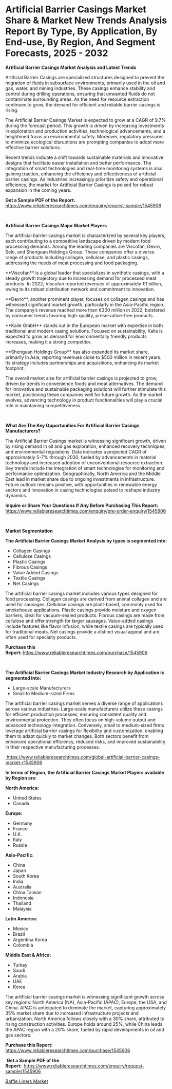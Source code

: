 <p><h1>Artificial Barrier Casings Market Share & Market New Trends Analysis Report By Type, By Application, By End-use, By Region, And Segment Forecasts, 2025 - 2032</h1></p><p><strong>Artificial Barrier Casings Market Analysis and Latest Trends</strong></p>
<p><p>Artificial Barrier Casings are specialized structures designed to prevent the migration of fluids in subsurface environments, primarily used in the oil and gas, water, and mining industries. These casings enhance stability and control during drilling operations, ensuring that unwanted fluids do not contaminate surrounding areas. As the need for resource extraction continues to grow, the demand for efficient and reliable barrier casings is rising.</p><p>The Artificial Barrier Casings Market is expected to grow at a CAGR of 9.7% during the forecast period. This growth is driven by increasing investments in exploration and production activities, technological advancements, and a heightened focus on environmental safety. Moreover, regulatory pressures to minimize ecological disruptions are prompting companies to adopt more effective barrier solutions.</p><p>Recent trends indicate a shift towards sustainable materials and innovative designs that facilitate easier installation and better performance. The integration of smart technologies and real-time monitoring systems is also gaining traction, enhancing the efficiency and effectiveness of artificial barrier casings. As industries increasingly prioritize safety and operational efficiency, the market for Artificial Barrier Casings is poised for robust expansion in the coming years.</p></p>
<p><strong>Get a Sample PDF of the Report:&nbsp;</strong> <a href="https://www.reliableresearchtimes.com/enquiry/request-sample/1545906?utm_campaign=2009&utm_medium=2&utm_source=Github&utm_content=ia&utm_term=08032025&utm_id=artificial-barrier-casings">https://www.reliableresearchtimes.com/enquiry/request-sample/1545906</a></p>
<p>&nbsp;</p>
<p><strong>Artificial Barrier Casings Major Market Players</strong></p>
<p><p>The artificial barrier casings market is characterized by several key players, each contributing to a competitive landscape driven by modern food processing demands. Among the leading companies are Viscofan, Devro, Selo, and Shenguan Holdings Group. These companies offer a diverse range of products including collagen, cellulose, and plastic casings, addressing the needs of meat processing and food packaging.</p><p>**Viscofan** is a global leader that specializes in synthetic casings, with a steady growth trajectory due to increasing demand for processed meat products. In 2022, Viscofan reported revenues of approximately €1 billion, owing to its robust distribution network and commitment to innovation.</p><p>**Devro**, another prominent player, focuses on collagen casings and has witnessed significant market growth, particularly in the Asia-Pacific region. The company’s revenue reached more than €300 million in 2022, bolstered by consumer trends favoring high-quality, preservative-free products.</p><p>**Kalle GmbH** stands out in the European market with expertise in both traditional and modern casing solutions. Focused on sustainability, Kalle is expected to grow as demand for environmentally friendly products increases, making it a strong competitor.</p><p>**Shenguan Holdings Group** has also expanded its market share, primarily in Asia, reporting revenues close to $500 million in recent years. Its strategy includes partnerships and acquisitions, enhancing its market footprint.</p><p>The overall market size for artificial barrier casings is projected to grow, driven by trends in convenience foods and meat alternatives. The demand for innovative and sustainable packaging solutions will further stimulate this market, positioning these companies well for future growth. As the market evolves, advancing technology in product functionalities will play a crucial role in maintaining competitiveness.</p></p>
<p>&nbsp;</p>
<p><strong>What Are The Key Opportunities For Artificial Barrier Casings Manufacturers?</strong></p>
<p><p>The Artificial Barrier Casings market is witnessing significant growth, driven by rising demand in oil and gas exploration, enhanced recovery techniques, and environmental regulations. Data indicates a projected CAGR of approximately 5-7% through 2030, fueled by advancements in material technology and increased adoption of unconventional resource extraction. Key trends include the integration of smart technologies for monitoring and performance optimization. Geographically, North America and the Middle East lead in market share due to ongoing investments in infrastructure. Future outlook remains positive, with opportunities in renewable energy sectors and innovation in casing technologies poised to reshape industry dynamics.</p></p>
<p><strong>Inquire or Share Your Questions If Any Before Purchasing This Report:</strong> <a href="https://www.reliableresearchtimes.com/enquiry/pre-order-enquiry/1545906?utm_campaign=2009&utm_medium=2&utm_source=Github&utm_content=ia&utm_term=08032025&utm_id=artificial-barrier-casings">https://www.reliableresearchtimes.com/enquiry/pre-order-enquiry/1545906</a></p>
<p>&nbsp;</p>
<p><strong>Market Segmentation</strong></p>
<p><strong>The Artificial Barrier Casings Market Analysis by types is segmented into:</strong></p>
<p><ul><li>Collagen Casings</li><li>Cellulose Casings</li><li>Plastic Casings</li><li>Fibrous Casings</li><li>Value Added Casings</li><li>Textile Casings</li><li>Net Casings</li></ul></p>
<p><p>The artificial barrier casings market includes various types designed for food processing. Collagen casings are derived from animal collagen and are used for sausages. Cellulose casings are plant-based, commonly used for smokehouse applications. Plastic casings provide moisture and oxygen barriers, ideal for vacuum-sealed products. Fibrous casings are made from cellulose and offer strength for larger sausages. Value-added casings include features like flavor infusion, while textile casings are typically used for traditional meats. Net casings provide a distinct visual appeal and are often used for specialty products.</p></p>
<p><strong>Purchase this Report:&nbsp;</strong><a href="https://www.reliableresearchtimes.com/purchase/1545906?utm_campaign=2009&utm_medium=2&utm_source=Github&utm_content=ia&utm_term=08032025&utm_id=artificial-barrier-casings">https://www.reliableresearchtimes.com/purchase/1545906</a></p>
<p>&nbsp;</p>
<p><strong>The Artificial Barrier Casings Market Industry Research by Application is segmented into:</strong></p>
<p><ul><li>Large-scale Manufacturers</li><li>Small to Medium-sized Firms</li></ul></p>
<p><p>The artificial barrier casings market serves a diverse range of applications across various industries. Large-scale manufacturers utilize these casings for efficient production processes, ensuring consistent quality and environmental protection. They often focus on high-volume output and advanced technology integration. Conversely, small to medium-sized firms leverage artificial barrier casings for flexibility and customization, enabling them to adapt quickly to market changes. Both sectors benefit from enhanced operational efficiency, reduced risks, and improved sustainability in their respective manufacturing processes.</p></p>
<p><a href="https://www.reliableresearchtimes.com/global-artificial-barrier-casings-market-r1545906?utm_campaign=2009&utm_medium=2&utm_source=Github&utm_content=ia&utm_term=08032025&utm_id=artificial-barrier-casings">&nbsp;https://www.reliableresearchtimes.com/global-artificial-barrier-casings-market-r1545906</a></p>
<p><strong>In terms of Region, the Artificial Barrier Casings Market Players available by Region are:</strong></p>
<p>
    <p> <strong> North America: </strong>
        <ul>
            <li>United States</li>
            <li>Canada</li>
        </ul>
        </p> 
    <p> <strong> Europe: </strong>
        <ul>
            <li>Germany</li>
            <li>France</li>
            <li>U.K.</li>
            <li>Italy</li>
            <li>Russia</li>
        </ul>
        </p> 
    <p> <strong> Asia-Pacific: </strong>
        <ul>
            <li>China</li>
            <li>Japan</li>
            <li>South Korea</li>
            <li>India</li>
            <li>Australia</li>
            <li>China Taiwan</li>
            <li>Indonesia</li>
            <li>Thailand</li>
            <li>Malaysia</li>
        </ul>
        </p> 
    <p> <strong> Latin America: </strong>
        <ul>
            <li>Mexico</li>
            <li>Brazil</li>
            <li>Argentina Korea</li>
            <li>Colombia</li>
        </ul>
        </p> 
    <p> <strong> Middle East & Africa: </strong>
        <ul>
            <li>Turkey</li>
            <li>Saudi</li>
            <li>Arabia</li>
            <li>UAE</li>
            <li>Korea</li>
        </ul>
    </p>
    </p>
<p><p>The artificial barrier casings market is witnessing significant growth across key regions: North America (NA), Asia-Pacific (APAC), Europe, the USA, and China. APAC is anticipated to dominate the market, capturing approximately 35% market share due to increased infrastructure projects and urbanization. North America follows closely with a 30% share, attributed to rising construction activities. Europe holds around 25%, while China leads the APAC region with a 20% share, fueled by rapid developments in oil and gas sectors.</p></p>
<p><strong>Purchase this Report: </strong><a href="https://www.reliableresearchtimes.com/purchase/1545906?utm_campaign=2009&utm_medium=2&utm_source=Github&utm_content=ia&utm_term=08032025&utm_id=artificial-barrier-casings">https://www.reliableresearchtimes.com/purchase/1545906</a></p>
<p>&nbsp;<strong>Get a Sample PDF of the Report:&nbsp;&nbsp;</strong><a href="https://www.reliableresearchtimes.com/enquiry/request-sample/1545906?utm_campaign=2009&utm_medium=2&utm_source=Github&utm_content=ia&utm_term=08032025&utm_id=artificial-barrier-casings">https://www.reliableresearchtimes.com/enquiry/request-sample/1545906</a></p>
<p><strong></strong></p>
<p><p><a href="https://github.com/hgf64gh/Market-Research-Report-List-1/blob/main/baffle-liners-market.md?utm_campaign=2009&utm_medium=2&utm_source=Github&utm_content=ia&utm_term=08032025&utm_id=artificial-barrier-casings">Baffle Liners Market</a></p></p>
